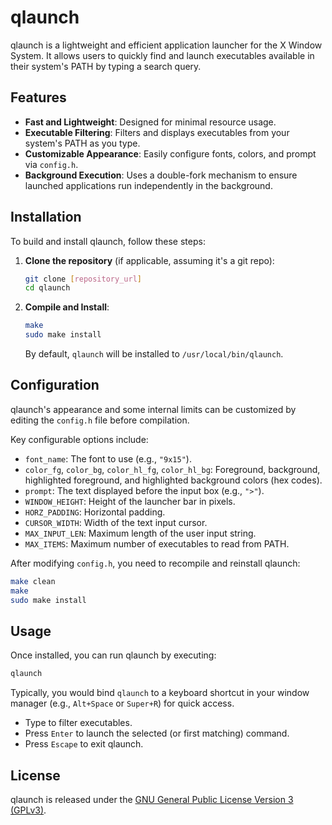 # qlaunch

qlaunch is a lightweight and efficient application launcher for the X Window System. It allows users to quickly find and launch executables available in their system's PATH by typing a search query.

## Features

*   **Fast and Lightweight**: Designed for minimal resource usage.
*   **Executable Filtering**: Filters and displays executables from your system's PATH as you type.
*   **Customizable Appearance**: Easily configure fonts, colors, and prompt via `config.h`.
*   **Background Execution**: Uses a double-fork mechanism to ensure launched applications run independently in the background.

## Installation

To build and install qlaunch, follow these steps:

1.  **Clone the repository** (if applicable, assuming it's a git repo):
    ```bash
    git clone [repository_url]
    cd qlaunch
    ```

2.  **Compile and Install**:
    ```bash
    make
    sudo make install
    ```
    By default, `qlaunch` will be installed to `/usr/local/bin/qlaunch`.

## Configuration

qlaunch's appearance and some internal limits can be customized by editing the `config.h` file before compilation.

Key configurable options include:

*   `font_name`: The font to use (e.g., `"9x15"`).
*   `color_fg`, `color_bg`, `color_hl_fg`, `color_hl_bg`: Foreground, background, highlighted foreground, and highlighted background colors (hex codes).
*   `prompt`: The text displayed before the input box (e.g., `">"`).
*   `WINDOW_HEIGHT`: Height of the launcher bar in pixels.
*   `HORZ_PADDING`: Horizontal padding.
*   `CURSOR_WIDTH`: Width of the text input cursor.
*   `MAX_INPUT_LEN`: Maximum length of the user input string.
*   `MAX_ITEMS`: Maximum number of executables to read from PATH.

After modifying `config.h`, you need to recompile and reinstall qlaunch:

```bash
make clean
make
sudo make install
```

## Usage

Once installed, you can run qlaunch by executing:

```bash
qlaunch
```

Typically, you would bind `qlaunch` to a keyboard shortcut in your window manager (e.g., `Alt+Space` or `Super+R`) for quick access.

*   Type to filter executables.
*   Press `Enter` to launch the selected (or first matching) command.
*   Press `Escape` to exit qlaunch.

## License

qlaunch is released under the [GNU General Public License Version 3 (GPLv3)](LICENSE).